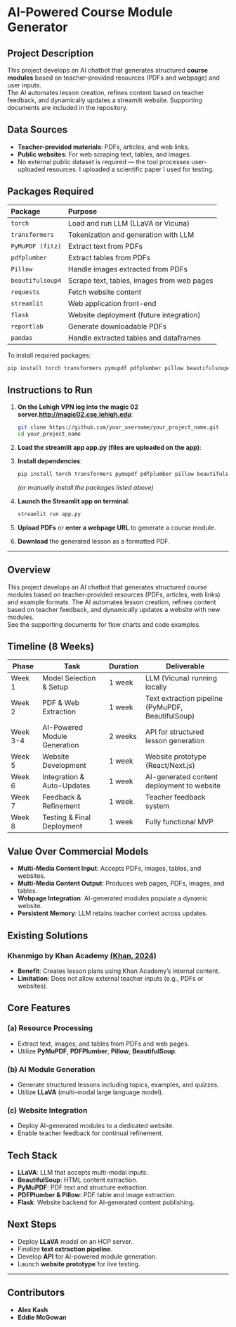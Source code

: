 # AI-Powered Course Module Generator

## Project Description
This project develops an AI chatbot that generates structured **course modules** based on teacher-provided resources (PDFs and webpage) and user inputs.  
The AI automates lesson creation, refines content based on teacher feedback, and dynamically updates a streamlit website. 
Supporting documents are included in the repository.

## Data Sources
- **Teacher-provided materials**: PDFs, articles, and web links.
- **Public websites**: For web scraping text, tables, and images.
- No external public dataset is required — the tool processes user-uploaded resources. I uploaded a scientific paper I used for testing.

## Packages Required
| Package | Purpose |
|:---|:---|
| `torch` | Load and run LLM (LLaVA or Vicuna) |
| `transformers` | Tokenization and generation with LLM |
| `PyMuPDF (fitz)` | Extract text from PDFs |
| `pdfplumber` | Extract tables from PDFs |
| `Pillow` | Handle images extracted from PDFs |
| `beautifulsoup4` | Scrape text, tables, images from web pages |
| `requests` | Fetch website content |
| `streamlit` | Web application front-end |
| `flask` | Website deployment (future integration) |
| `reportlab` | Generate downloadable PDFs |
| `pandas` | Handle extracted tables and dataframes |

To install required packages:
```bash
pip install torch transformers pymupdf pdfplumber pillow beautifulsoup4 requests streamlit flask reportlab pandas
```

## Instructions to Run
1. **On the Lehigh VPN log into the magic 02 server.http://magic02.cse.lehigh.edu**:
   ```bash
   git clone https://github.com/your_username/your_project_name.git
   cd your_project_name
   ```
2. **Load the streamlit app app.py (files are uploaded on the app)**:
3. **Install dependencies**:
   ```bash
   pip install torch transformers pymupdf pdfplumber pillow beautifulsoup4 requests streamlit flask reportlab pandas
   ```
   *(or manually install the packages listed above)*

4. **Launch the Streamlit app on terminal**:
   ```bash
   streamlit run app.py
   ```
5. **Upload PDFs** or **enter a webpage URL** to generate a course module.
6. **Download** the generated lesson as a formatted PDF.

---

## Overview
This project develops an AI chatbot that generates structured course modules based on teacher-provided resources (PDFs, articles, web links) and example formats. The AI automates lesson creation, refines content based on teacher feedback, and dynamically updates a website with new modules.  
See the supporting documents for flow charts and code examples.

## Timeline (8 Weeks)
| Phase | Task | Duration | Deliverable |
|---|---|---|---|
| Week 1 | Model Selection & Setup | 1 week | LLM (Vicuna) running locally |
| Week 2 | PDF & Web Extraction | 1 week | Text extraction pipeline (PyMuPDF, BeautifulSoup) |
| Week 3-4 | AI-Powered Module Generation | 2 weeks | API for structured lesson generation |
| Week 5 | Website Development | 1 week | Website prototype (React/Next.js) |
| Week 6 | Integration & Auto-Updates | 1 week | AI-generated content deployment to website |
| Week 7 | Feedback & Refinement | 1 week | Teacher feedback system |
| Week 8 | Testing & Final Deployment | 1 week | Fully functional MVP |

## Value Over Commercial Models
- **Multi-Media Content Input**: Accepts PDFs, images, tables, and websites.
- **Multi-Media Content Output**: Produces web pages, PDFs, images, and tables.
- **Webpage Integration**: AI-generated modules populate a dynamic website.
- **Persistent Memory**: LLM retains teacher context across updates.

## Existing Solutions
### **Khanmigo by Khan Academy** [(Khan, 2024)](https://www.khanacademy.org/teacher/khanmigo-tools/lesson-plan?platform=KhanAcademy)
- **Benefit**: Creates lesson plans using Khan Academy’s internal content.
- **Limitation**: Does not allow external teacher inputs (e.g., PDFs or websites).

## Core Features
### **(a) Resource Processing**
- Extract text, images, and tables from PDFs and web pages.
- Utilize **PyMuPDF**, **PDFPlumber**, **Pillow**, **BeautifulSoup**.

### **(b) AI Module Generation**
- Generate structured lessons including topics, examples, and quizzes.
- Utilize **LLaVA** (multi-modal large language model).

### **(c) Website Integration**
- Deploy AI-generated modules to a dedicated website.
- Enable teacher feedback for continual refinement.

## Tech Stack
- **LLaVA**: LLM that accepts multi-modal inputs.
- **BeautifulSoup**: HTML content extraction.
- **PyMuPDF**: PDF text and structure extraction.
- **PDFPlumber & Pillow**: PDF table and image extraction.
- **Flask**: Website backend for AI-generated content publishing.

## Next Steps
- Deploy **LLaVA** model on an HCP server.
- Finalize **text extraction pipeline**.
- Develop **API** for AI-powered module generation.
- Launch **website prototype** for live testing.

---

## Contributors
- **Alex Kash**
- **Eddie McGowan**
